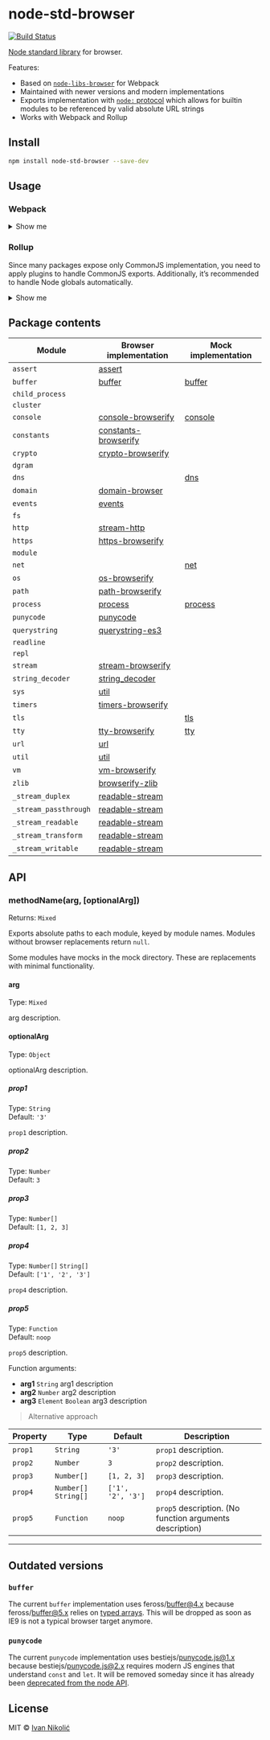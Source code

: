 # node-std-browser

[![Build Status][ci-img]][ci]

[Node standard library](https://nodejs.org/docs/latest/api/) for browser.

Features:

-   Based on [`node-libs-browser`](https://github.com/webpack/node-libs-browser)
    for Webpack
-   Maintained with newer versions and modern implementations
-   Exports implementation with
    [`node:` protocol](https://nodejs.org/api/esm.html#esm_node_imports) which
    allows for builtin modules to be referenced by valid absolute URL strings
-   Works with Webpack and Rollup

## Install

```sh
npm install node-std-browser --save-dev
```

## Usage

### Webpack

<details>
	
<summary>Show me</summary>

```js
// webpack.config.js
const { default: stdBrowser } = require('node-std-browser');

module.exports = {
	// ...
	resolve: {
		alias: stdBrowser
	}
};
```

Some packages such as expose ESM file through `.mjs` extension. Additional
Webpack configuration could be needed to properly handle those packages.

For example, to make `native-url` use ESM version of `native-querystring`, apply
following configuration:

```js
// webpack.config.js

module.exports = {
	// ...
	module: {
		rules: [
			{
				type: 'javascript/auto',
				test: /\.mjs$/,
				include: /node_modules\/native-url/,
				resolve: {
					mainFields: ['module']
				}
			}
		];
	}
}
```

</details>

### Rollup

Since many packages expose only CommonJS implementation, you need to apply
plugins to handle CommonJS exports. Additionally, it’s recommended to handle
Node globals automatically.

<details>
	
<summary>Show me</summary>

```js
// rollup.config.js
const { default: stdBrowser } = require('node-std-browser');
const alias = require('@rollup/plugin-alias');
const commonjs = require('@rollup/plugin-commonjs');
const globals = require('rollup-plugin-node-globals');

module.exports = {
	// ...
	plugins: [
		alias({
			entries: stdBrowser
		}),
		commonjs(),
		globals()
	]
};
```

</details>

## Package contents

| Module                | Browser implementation                                                       | Mock implementation        |
| --------------------- | ---------------------------------------------------------------------------- | -------------------------- |
| `assert`              | [assert](https://github.com/browserify/commonjs-assert)                      |                            |
| `buffer`              | [buffer](https://github.com/feross/buffer)                                   | [buffer](mock/buffer.js)   |
| `child_process`       |                                                                              |                            |
| `cluster`             |                                                                              |                            |
| `console`             | [console-browserify](https://github.com/browserify/console-browserify)       | [console](mock/console.js) |
| `constants`           | [constants-browserify](https://github.com/juliangruber/constants-browserify) |                            |
| `crypto`              | [crypto-browserify](https://github.com/crypto-browserify/crypto-browserify)  |                            |
| `dgram`               |                                                                              |                            |
| `dns`                 |                                                                              | [dns](mock/dns.js)         |
| `domain`              | [domain-browser](https://github.com/bevry/domain-browser)                    |                            |
| `events`              | [events](https://github.com/browserify/events)                               |                            |
| `fs`                  |                                                                              |                            |
| `http`                | [stream-http](https://github.com/jhiesey/stream-http)                        |                            |
| `https`               | [https-browserify](https://github.com/substack/https-browserify)             |                            |
| `module`              |                                                                              |                            |
| `net`                 |                                                                              | [net](mock/net.js)         |
| `os`                  | [os-browserify](https://github.com/CoderPuppy/os-browserify)                 |                            |
| `path`                | [path-browserify](https://github.com/browserify/path-browserify)             |                            |
| `process`             | [process](https://github.com/defunctzombie/node-process)                     | [process](mock/process.js) |
| `punycode`            | [punycode](https://github.com/bestiejs/punycode.js)                          |                            |
| `querystring`         | [querystring-es3](https://github.com/mike-spainhower/querystring)            |                            |
| `readline`            |                                                                              |                            |
| `repl`                |                                                                              |                            |
| `stream`              | [stream-browserify](https://github.com/browserify/stream-browserify)         |                            |
| `string_decoder`      | [string_decoder](https://github.com/nodejs/string_decoder)                   |                            |
| `sys`                 | [util](https://github.com/browserify/node-util)                              |                            |
| `timers`              | [timers-browserify](https://github.com/browserify/timers-browserify)         |                            |
| `tls`                 |                                                                              | [tls](mock/tls.js)         |
| `tty`                 | [tty-browserify](https://github.com/browserify/tty-browserify)               | [tty](mock/tty.js)         |
| `url`                 | [url](https://github.com/defunctzombie/node-url)                             |                            |
| `util`                | [util](https://github.com/browserify/node-util)                              |                            |
| `vm`                  | [vm-browserify](https://github.com/browserify/vm-browserify)                 |                            |
| `zlib`                | [browserify-zlib](https://github.com/browserify/browserify-zlib)             |                            |
| `_stream_duplex`      | [readable-stream](https://github.com/nodejs/readable-stream)                 |                            |
| `_stream_passthrough` | [readable-stream](https://github.com/nodejs/readable-stream)                 |                            |
| `_stream_readable`    | [readable-stream](https://github.com/nodejs/readable-stream)                 |                            |
| `_stream_transform`   | [readable-stream](https://github.com/nodejs/readable-stream)                 |                            |
| `_stream_writable`    | [readable-stream](https://github.com/nodejs/readable-stream)                 |                            |

## API

### methodName(arg, [optionalArg])

Returns: `Mixed`

Exports absolute paths to each module, keyed by module names. Modules without
browser replacements return `null`.

Some modules have mocks in the mock directory. These are replacements with
minimal functionality.

#### arg

Type: `Mixed`

arg description.

#### optionalArg

Type: `Object`

optionalArg description.

##### prop1

Type: `String`  
Default: `'3'`

`prop1` description.

##### prop2

Type: `Number`  
Default: `3`

##### prop3

Type: `Number[]`  
Default: `[1, 2, 3]`

##### prop4

Type: `Number[]` `String[]`  
Default: `['1', '2', '3']`

`prop4` description.

##### prop5

Type: `Function`  
Default: `noop`

`prop5` description.

Function arguments:

-   **arg1** `String` arg1 description
-   **arg2** `Number` arg2 description
-   **arg3** `Element` `Boolean` arg3 description

> Alternative approach

| Property | Type                  | Default           | Description                                              |
| -------- | --------------------- | ----------------- | -------------------------------------------------------- |
| `prop1`  | `String`              | `'3'`             | `prop1` description.                                     |
| `prop2`  | `Number`              | `3`               | `prop2` description.                                     |
| `prop3`  | `Number[]`            | `[1, 2, 3]`       | `prop3` description.                                     |
| `prop4`  | `Number[]` `String[]` | `['1', '2', '3']` | `prop4` description.                                     |
| `prop5`  | `Function`            | `noop`            | `prop5` description. (No function arguments description) |

---

## Outdated versions

### `buffer`

The current `buffer` implementation uses feross/buffer@4.x because
feross/buffer@5.x relies on
[typed arrays](https://github.com/feross/buffer/commit/5daca86b7cd5d2b8ccb167534d47421029f639e9#commitcomment-19698936).
This will be dropped as soon as IE9 is not a typical browser target anymore.

### `punycode`

The current `punycode` implementation uses bestiejs/punycode.js@1.x because
bestiejs/punycode.js@2.x requires modern JS engines that understand `const` and
`let`. It will be removed someday since it has already been
[deprecated from the node API](https://nodejs.org/api/punycode.html).

## License

MIT © [Ivan Nikolić](http://ivannikolic.com)

<!-- prettier-ignore-start -->

[ci]: https://travis-ci.com/niksy/node-std-browser
[ci-img]: https://travis-ci.com/niksy/node-std-browser.svg?branch=master

<!-- prettier-ignore-end -->

